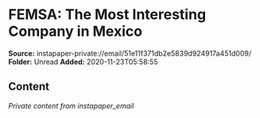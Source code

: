 # FEMSA: The Most Interesting Company in Mexico

**Source:** instapaper-private://email/51e11f371db2e5839d924917a451d009/
**Folder:** Unread
**Added:** 2020-11-23T05:58:55




## Content
*Private content from instapaper_email*
